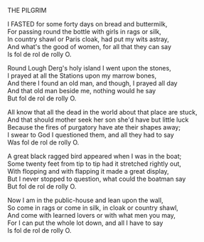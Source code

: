 THE PILGRIM  
  
I FASTED for some forty days on bread and buttermilk,  
For passing round the bottle with girls in rags or silk,  
In country shawl or Paris cloak, had put my wits astray,  
And what's the good of women, for all that they can say  
Is fol de rol de rolly O.  
  
Round Lough Derg's holy island I went upon the stones,  
I prayed at all the Stations upon my marrow bones,  
And there I found an old man, and though, I prayed all day  
And that old man beside me, nothing would he say  
But fol de rol de rolly O.  
  
All know that all the dead in the world about that place are stuck,  
And that should mother seek her son she'd have but little luck  
Because the fires of purgatory have ate their shapes away;  
I swear to God I questioned them, and all they had to say  
Was fol de rol de rolly O.  
  
A great black ragged bird appeared when I was in the boat;  
Some twenty feet from tip to tip had it stretched rightly out,  
With flopping and with flapping it made a great display,  
But I never stopped to question, what could the boatman say  
But fol de rol de rolly O.  
  
Now I am in the public-house and lean upon the wall,  
So come in rags or come in silk, in cloak or country shawl,  
And come with learned lovers or with what men you may,  
For I can put the whole lot down, and all I have to say  
Is fol de rol de rolly O.  
